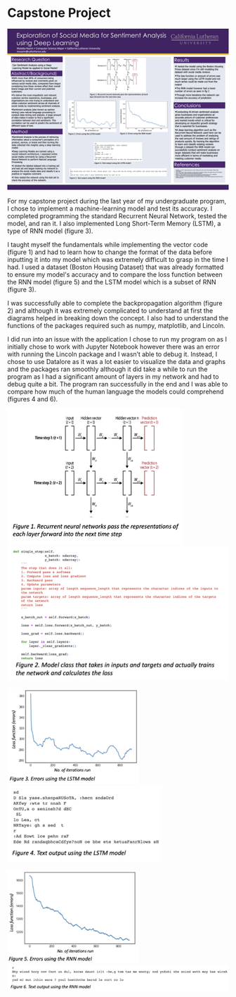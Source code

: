 # Capstone Project

<img src="Files/img/CapstonePoster.png">

For my capstone project during the last year of my undergraduate program, I chose to implement a machine-learning model and test its accuracy.
I completed programming the standard Recurrent Neural Network, tested the model, and ran it. I also implemented Long Short-Term Memory (LSTM), a type of RNN model (figure 3).

I taught myself the fundamentals while implementing the vector code (figure 1) and had to learn how to change the format of the data before inputting it into my model which was extremely difficult to grasp in the time I had. I used a dataset (Boston Housing Dataset) that was already formatted to ensure my model's accuracy and to compare the loss function between the RNN model (figure 5) and the LSTM model which is a subset of RNN (figure 3).

I was successfully able to complete the backpropagation algorithm (figure 2) and although it was extremely complicated to understand at first the diagrams helped in breaking down the concept. I also had to understand the functions of the packages required such as numpy, matplotlib, and Lincoln.

I did run into an issue with the application I chose to run my program on as I initially chose to work with Jupyter Notebook however there was an error with running the Lincoln package and I wasn’t able to debug it. Instead, I chose to use Datalore as it was a lot easier to visualize the data and graphs and the packages ran smoothly although it did take a while to run the program as I had a significant amount of layers in my network and had to debug quite a bit. The program ran successfully in the end and I was able to compare how much of the human language the models could comprehend (figures 4 and 6).

<img src="Files/img/fig 1.png" style="width:400px;"> <img src="Files/img/fig 2.png" style="width:550px;">

<img src="Files/img/fig 3.png" style="width:300px;"> <img src="Files/img/fig 4.png" style="width:350px;">

<img src="Files/img/fig 5.png" style="width:300px;"> <img src="Files/img/fig 6.png" style="width:600px;">
